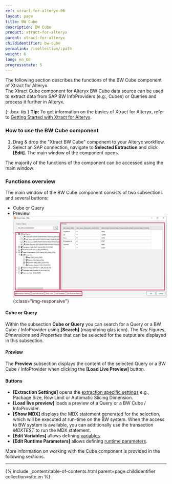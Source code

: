 ```yaml
---
ref: xtract-for-alteryx-06
layout: page
title: BW Cube
description: BW Cube
product: xtract-for-alteryx
parent: xtract-for-alteryx
childidentifier: bw-cube
permalink: /:collection/:path
weight: 6
lang: en_GB
progressstate: 5
---
```

The following section describes the functions of the BW Cube component of Xtract for Alteryx.<br>
The Xtract Cube component for Alteryx BW Cube data source can be used to extract data from SAP BW InfoProviders (e.g., Cubes) or Queries and process it further in Alteryx.

{: .box-tip }
**Tip:** To get information on the basics of Xtract for Alteryx, refer to [Getting Started with Xtract for Alteryx](./getting-started).

### How to use the BW Cube component
1. Drag & drop the "Xtract BW Cube" component to your Alteryx workflow.
2. Select an SAP connection, navigate to **Selected Extraction** and click **[Edit]**. The main window of the component opens.

The majority of the functions of the component can be accessed using the main window.

### Functions overview
The main window of the BW Cube component consists of two subsections and several buttons:

- Cube or Query
- Preview
![Cube Extractor](/img/content/xfa/xfa-cube-query-overview.png){:class="img-responsive"}

#### Cube or Query
Within the subsection **Cube or Query** you can search for a Query or a BW Cube / InfoProvider using **[Search]** (magnifying glas icon).
The *Key Figures*, *Dimensions* and *Properties* that can be selected for the output are displayed in this subsection. 


#### Preview
The **Preview** subsection displays the content of the selected Query or a BW Cube / InfoProvider when clicking the **[Load Live Preview]** button.

#### Buttons
- **[Extraction Settings]** opens the [extraction specific settings](./bw-cube/bw-cube-settings) e.g., Package Size, Row Limit or Automatic Slicing Dimension. <br>
- **[Load live preview]** loads a preview of a Query or a BW Cube / InfoProvider.
- **[Show MDX]** displays the MDX statement generated for the selection, which will be executed at run-time on the BW system. When the access to BW system is available, you can additionally use the transaction *MDXTEST* to run the MDX statement.
- **[Edit Variables]** allows defining [variables](./bw-cube/bw-cube-variables). 
- **[Edit Runtime Parameters]** allows defining [runtime parameters](./bw-cube/edit-runtime-parameters). 

More information on working with the Cube component is provided in the following sections.

---

{% include _content/table-of-contents.html parent=page.childidentifier collection=site.en %}